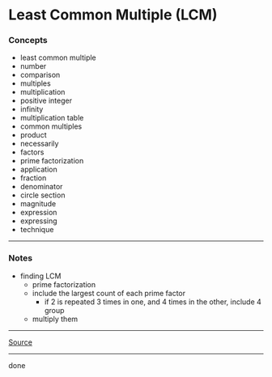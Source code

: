 # Least Common Multiple (LCM)

### Concepts

- least common multiple
- number
- comparison
- multiples
- multiplication
- positive integer
- infinity
- multiplication table
- common multiples
- product
- necessarily
- factors
- prime factorization
- application
- fraction
- denominator
- circle section
- magnitude
- expression
- expressing
- technique

---

### Notes

- finding LCM
    - prime factorization
    - include the largest count of each prime factor
        - if 2 is repeated 3 times in one, and 4 times in the other, include 4 group
    - multiply them

---

[Source](https://youtu.be/sae1IoToQ0M)

---

done